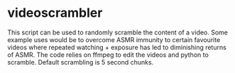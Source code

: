 # videoscrambler

This script can be used to randomly scramble the content of a video. Some example uses would be to overcome ASMR immunity to certain favourite videos where repeated watching + exposure has led to diminishing returns of ASMR. The code relies on ffmpeg to edit the videos and python to scramble. Default scrambling is 5 second chunks.

